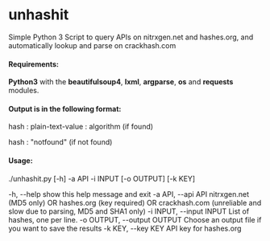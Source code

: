 # unhashit

Simple Python 3 Script to query APIs on nitrxgen.net and hashes.org, and automatically lookup and parse on crackhash.com

#### Requirements:
**Python3** with the **beautifulsoup4**, **lxml**, **argparse**, **os** and **requests** modules.


#### Output is in the following format:

hash : plain-text-value : algorithm (if found)

hash : "notfound" (if not found)

#### Usage:

./unhashit.py [-h] -a API -i INPUT [-o OUTPUT] [-k KEY]

  -h, --help            show this help message and exit
  -a API, --api API     nitrxgen.net (MD5 only) OR hashes.org (key required)
                        OR crackhash.com (unreliable and slow due to parsing,
                        MD5 and SHA1 only)
  -i INPUT, --input INPUT
                        List of hashes, one per line.
  -o OUTPUT, --output OUTPUT
                        Choose an output file if you want to save the results
  -k KEY, --key KEY     API key for hashes.org

